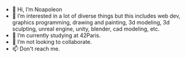 - 👋 Hi, I’m Noapoleon
- 👀 I’m interested in a lot of diverse things but this includes web dev, graphics programming, drawing and painting, 3d modeling, 3d sculpting, unreal engine, unity, blender, cad modeling, etc.
- 🌱 I’m currently studying at 42Paris.
- 💞️ I’m not looking to collaborate.
- 📫 Don't reach me.

<!---
Noapoleon/Noapoleon is a ✨ special ✨ repository because its `README.md` (this file) appears on your GitHub profile.
You can click the Preview link to take a look at your changes.
--->
